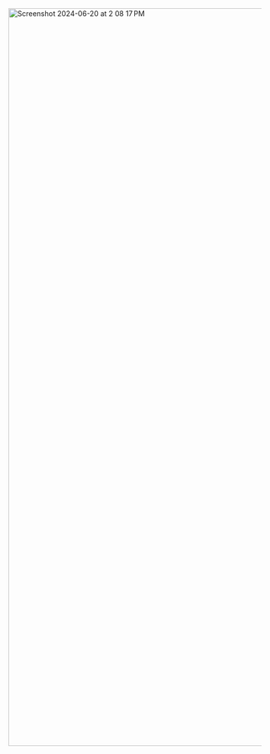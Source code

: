 <img width="1470" alt="Screenshot 2024-06-20 at 2 08 17 PM" src="https://github.com/YashJain14/gitai/assets/67069635/3b2cd331-302f-4aad-971e-494a529a1883">
